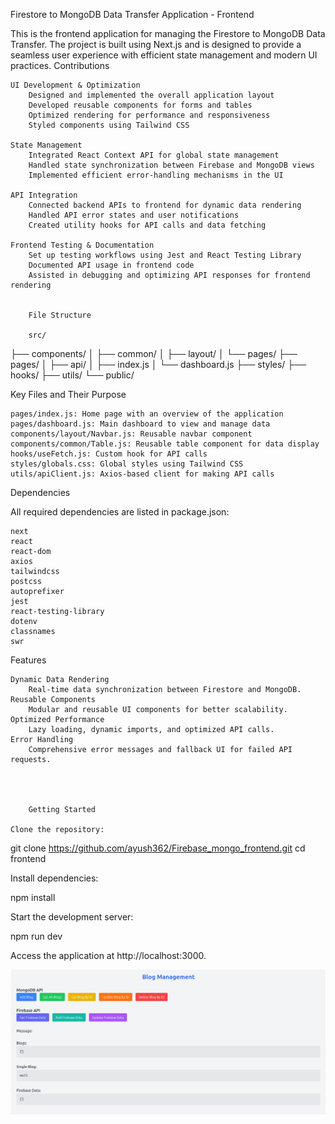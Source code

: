 Firestore to MongoDB Data Transfer Application - Frontend

This is the frontend application for managing the Firestore to MongoDB Data Transfer. The project is built using Next.js and is designed to provide a seamless user experience with efficient state management and modern UI practices.
 Contributions

    UI Development & Optimization
        Designed and implemented the overall application layout
        Developed reusable components for forms and tables
        Optimized rendering for performance and responsiveness
        Styled components using Tailwind CSS

    State Management
        Integrated React Context API for global state management
        Handled state synchronization between Firebase and MongoDB views
        Implemented efficient error-handling mechanisms in the UI

    API Integration
        Connected backend APIs to frontend for dynamic data rendering
        Handled API error states and user notifications
        Created utility hooks for API calls and data fetching

    Frontend Testing & Documentation
        Set up testing workflows using Jest and React Testing Library
        Documented API usage in frontend code
        Assisted in debugging and optimizing API responses for frontend rendering


        File Structure

        src/
├── components/
│   ├── common/
│   ├── layout/
│   └── pages/
├── pages/
│   ├── api/
│   ├── index.js
│   └── dashboard.js
├── styles/
├── hooks/
├── utils/
└── public/


Key Files and Their Purpose

    pages/index.js: Home page with an overview of the application
    pages/dashboard.js: Main dashboard to view and manage data
    components/layout/Navbar.js: Reusable navbar component
    components/common/Table.js: Reusable table component for data display
    hooks/useFetch.js: Custom hook for API calls
    styles/globals.css: Global styles using Tailwind CSS
    utils/apiClient.js: Axios-based client for making API calls

Dependencies

All required dependencies are listed in package.json:

    next
    react
    react-dom
    axios
    tailwindcss
    postcss
    autoprefixer
    jest
    react-testing-library
    dotenv
    classnames
    swr

Features

    Dynamic Data Rendering
        Real-time data synchronization between Firestore and MongoDB.
    Reusable Components
        Modular and reusable UI components for better scalability.
    Optimized Performance
        Lazy loading, dynamic imports, and optimized API calls.
    Error Handling
        Comprehensive error messages and fallback UI for failed API requests.




        Getting Started

    Clone the repository:

git clone https://github.com/ayush362/Firebase_mongo_frontend.git
cd frontend

Install dependencies:

npm install

Start the development server:

npm run dev

Access the application at http://localhost:3000.


![UI of the frontEnd](public/ui.png)